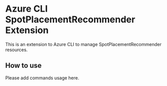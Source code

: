 # Azure CLI SpotPlacementRecommender Extension #
This is an extension to Azure CLI to manage SpotPlacementRecommender resources.

## How to use ##
Please add commands usage here.
